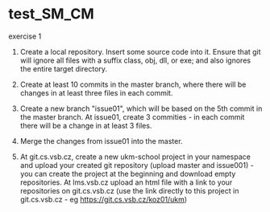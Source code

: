 # test_SM_CM
exercise 1
1. Create a local repository. Insert some source code into it. Ensure that git will ignore all files with a suffix class, obj, dll, or exe; and also ignores the entire target directory.

2. Create at least 10 commits in the master branch, where there will be changes in at least three files in each commit.

3. Create a new branch "issue01", which will be based on the 5th commit in the master branch. At issue01, create 3 commities - in each commit there will be a change in at least 3 files.

4. Merge the changes from issue01 into the master.

5. At git.cs.vsb.cz, create a new ukm-school project in your namespace and upload your created git repository (upload master and issue001) - you can create the project at the beginning and download empty repositories.
At lms.vsb.cz upload an html file with a link to your repositories on git.cs.vsb.cz (use the link directly to this project in git.cs.vsb.cz - eg https://git.cs.vsb.cz/koz01/ukm)

